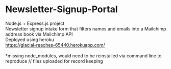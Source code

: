 # Newsletter-Signup-Portal
Node.js + Express.js project <br>
Newsletter signup intake form that filters names and emails into a Mailchimp address book via Mailchimp API <br>
Deployed using heroku <br>
https://glacial-reaches-65440.herokuapp.com/ <br>
<br>
*missing node_modules, would need to be reinstalled via command line to reproduce // files uploaded for record keeping

